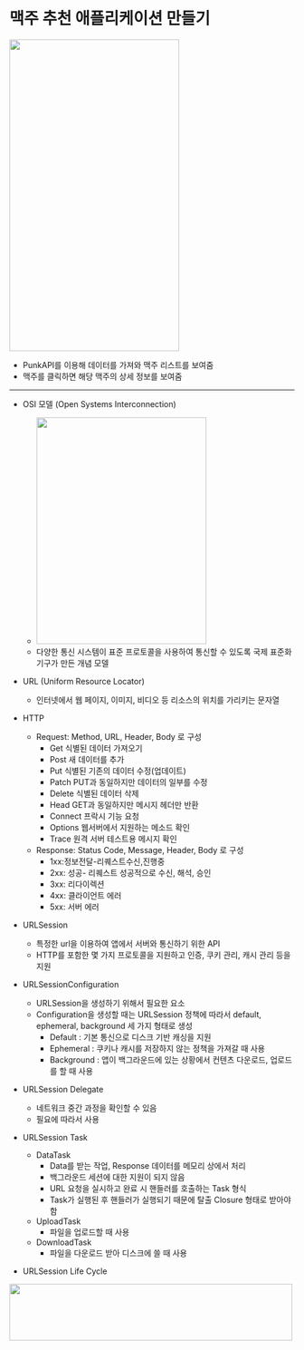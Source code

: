 맥주 추천 애플리케이션 만들기
===========
<img src="https://user-images.githubusercontent.com/55949986/204124769-d0028d94-31f4-4d80-a3c5-dfb63a0dc455.gif" width="300" height="550"/>

* PunkAPI를 이용해 데이터를 가져와 맥주 리스트를 보여줌
* 맥주를 클릭하면 해당 맥주의 상세 정보를 보여줌
---------------------------------------

* OSI 모델 (Open Systems Interconnection)
  * <img src="https://user-images.githubusercontent.com/55949986/204507563-b3ea9a9e-a747-43d3-a63a-cf42046cc526.png" width="300" height="400"/>
  * 다양한 통신 시스템이 표준 프로토콜을 사용하여 통신할 수 있도록 국제 표준화 기구가 만든 개념 모델

* URL (Uniform Resource Locator)
  * 인터넷에서 웹 페이지, 이미지, 비디오 등 리소스의 위치를 가리키는 문자열
 
* HTTP
  * Request: Method, URL, Header, Body 로 구성
    * Get 식별된 데이터 가져오기
    * Post 새 데이터를 추가
    * Put 식별된 기존의 데이터 수정(업데이트) 
    * Patch PUT과 동일하지만 데이터의 일부를 수정 
    * Delete 식별된 데이터 삭제
    * Head GET과 동일하지만 메시지 헤더만 반환 
    * Connect 프락시 기능 요청
    * Options 웹서버에서 지원하는 메소드 확인 
    * Trace 원격 서버 테스트용 메시지 확인
  * Response: Status Code, Message, Header, Body 로 구성
    * 1xx:정보전달-리퀘스트수신,진행중
    * 2xx: 성공- 리퀘스트 성공적으로 수신, 해석, 승인 
    * 3xx: 리다이렉션
    * 4xx: 클라이언트 에러
    * 5xx: 서버 에러

* URLSession
  * 특정한 url을 이용하여 앱에서 서버와 통신하기 위한 API
  * HTTP를 포함한 몇 가지 프로토콜을 지원하고 인증, 쿠키 관리, 캐시 관리 등을 지원

* URLSessionConfiguration
  * URLSession을 생성하기 위해서 필요한 요소
  * Configuration을 생성할 때는 URLSession 정책에 따라서 default, ephemeral, background 세 가지 형태로 생성
    * Default : 기본 통신으로 디스크 기반 캐싱을 지원
    * Ephemeral : 쿠키나 캐시를 저장하지 않는 정책을 가져갈 때 사용
    * Background : 앱이 백그라운드에 있는 상황에서 컨텐츠 다운로드, 업로드를 할 때 사용
    
* URLSession Delegate
  * 네트워크 중간 과정을 확인할 수 있음 
  * 필요에 따라서 사용

* URLSession Task
  * DataTask
    * Data를 받는 작업, Response 데이터를 메모리 상에서 처리
    * 백그라운드 세션에 대한 지원이 되지 않음
    * URL 요청을 실시하고 완료 시 핸들러를 호출하는 Task 형식
    * Task가 실행된 후 핸들러가 실행되기 때문에 탈출 Closure 형태로 받아야 함
  * UploadTask
    * 파일을 업로드할 때 사용 
  * DownloadTask
      * 파일을 다운로드 받아 디스크에 쓸 때 사용

* URLSession Life Cycle
<img src="https://user-images.githubusercontent.com/55949986/204509923-7f014d38-a71e-4170-90dd-dfc957c06255.png" width="500" height="100"/>
